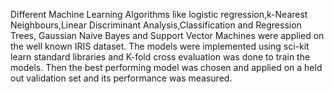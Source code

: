 Different Machine Learning Algorithms like logistic regression,k-Nearest Neighbours,Linear Discriminant Analysis,Classification and Regression Trees, Gaussian Naive Bayes and Support Vector Machines were applied on the well known IRIS dataset. The models were implemented using sci-kit learn standard libraries and K-fold cross evaluation was done to train the models. Then the best performing model was chosen and applied on a held out validation set and its performance was measured.
